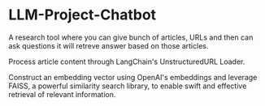 # LLM-Project-Chatbot

A research tool where you can give bunch of articles, URLs and then can ask questions it will retreve answer based on those articles.

Process article content through LangChain's UnstructuredURL Loader.

Construct an embedding vector using OpenAI's embeddings and leverage FAISS, a powerful similarity search library, to enable swift and effective retrieval of relevant information.
